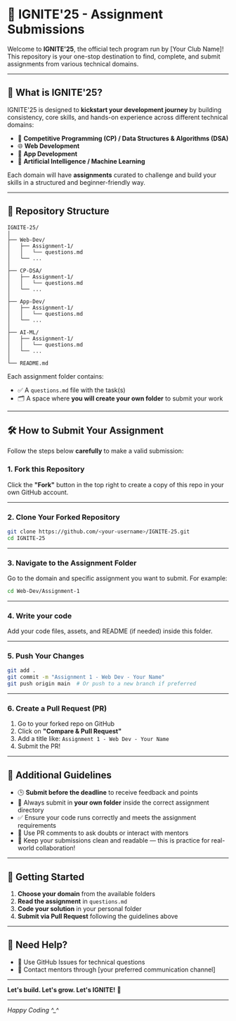# 🚀 IGNITE'25 - Assignment Submissions

Welcome to **IGNITE'25**, the official tech program run by [Your Club Name]!  
This repository is your one-stop destination to find, complete, and submit assignments from various technical domains.

---

## 📌 What is IGNITE'25?

IGNITE'25 is designed to **kickstart your development journey** by building consistency, core skills, and hands-on experience across different technical domains:

- 🧠 **Competitive Programming (CP) / Data Structures & Algorithms (DSA)**
- 🌐 **Web Development**
- 📱 **App Development**
- 🤖 **Artificial Intelligence / Machine Learning**

Each domain will have **assignments** curated to challenge and build your skills in a structured and beginner-friendly way.

---

## 📁 Repository Structure

```
IGNITE-25/
│
├── Web-Dev/
│   ├── Assignment-1/
│   │   └── questions.md
│   └── ...
│
├── CP-DSA/
│   ├── Assignment-1/
│   │   └── questions.md
│   └── ...
│
├── App-Dev/
│   ├── Assignment-1/
│   │   └── questions.md
│   └── ...
│
├── AI-ML/
│   ├── Assignment-1/
│   │   └── questions.md
│   └── ...
│
└── README.md
```

Each assignment folder contains:
- ✅ A `questions.md` file with the task(s)
- 🗂️ A space where **you will create your own folder** to submit your work

---

## 🛠️ How to Submit Your Assignment

Follow the steps below **carefully** to make a valid submission:

### 1. **Fork** this Repository

Click the **"Fork"** button in the top right to create a copy of this repo in your own GitHub account.

---

### 2. **Clone** Your Forked Repository

```bash
git clone https://github.com/<your-username>/IGNITE-25.git
cd IGNITE-25
```

---

### 3. **Navigate to the Assignment Folder**

Go to the domain and specific assignment you want to submit. For example:

```bash
cd Web-Dev/Assignment-1
```

---

### 4. **Write your  code**




Add your code files, assets, and README (if needed) inside this folder.

---

### 5. **Push Your Changes**

```bash
git add .
git commit -m "Assignment 1 - Web Dev - Your Name"
git push origin main  # Or push to a new branch if preferred
```

---

### 6. **Create a Pull Request (PR)**

1. Go to your forked repo on GitHub
2. Click on **"Compare & Pull Request"**
3. Add a title like: `Assignment 1 - Web Dev - Your Name`
4. Submit the PR!

---

## 📣 Additional Guidelines

- 🕒 **Submit before the deadline** to receive feedback and points
- 📁 Always submit in **your own folder** inside the correct assignment directory
- ✅ Ensure your code runs correctly and meets the assignment requirements
- 💬 Use PR comments to ask doubts or interact with mentors
- 🧠 Keep your submissions clean and readable — this is practice for real-world collaboration!

---

## 🎯 Getting Started

1. **Choose your domain** from the available folders
2. **Read the assignment** in `questions.md`
3. **Code your solution** in your personal folder
4. **Submit via Pull Request** following the guidelines above

---

## 🤝 Need Help?

- 💬 Use GitHub Issues for technical questions
- 📧 Contact mentors through [your preferred communication channel]

---

**Let's build. Let's grow. Let's IGNITE!** 🚀

---

*Happy Coding ^_^*